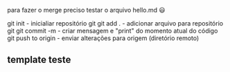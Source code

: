 para fazer o merge preciso testar o arquivo hello.md :smiley:

git init - inicialiar repositório git
git add . -  adicionar arquivo para repositório git
git commit -m - criar mensagem e "print" do momento atual do código
git push to origin - enviar alterações para origem (diretório remoto)


## template teste